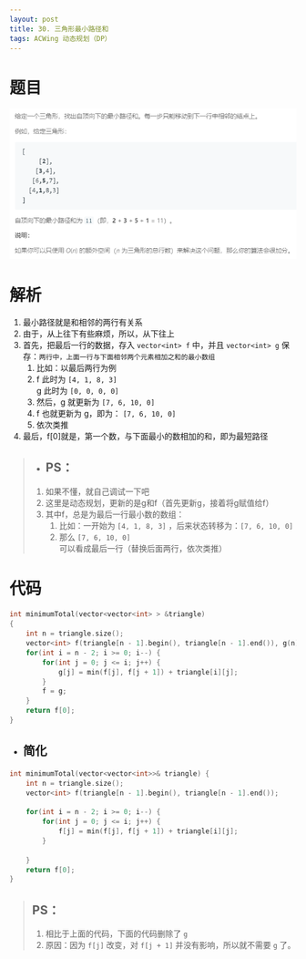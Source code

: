 ```yaml
---
layout: post
title: 30. 三角形最小路径和
tags: ACWing 动态规划（DP）
---
```


# **题目**
![](/images/posts/acwing/14.png)

# **解析**
1. 最小路径就是和相邻的两行有关系
2. 由于，从上往下有些麻烦，所以，从下往上
3. 首先，把最后一行的数据，存入 `vector<int> f` 中，并且 `vector<int> g` 保存：`两行中，上面一行与下面相邻两个元素相加之和的最小数组`
   1. 比如：以最后两行为例
   2. f 此时为 `[4, 1, 8, 3]` <br/> g 此时为 `[0, 0, 0, 0]`
   3. 然后，g 就更新为 `[7, 6, 10, 0]`
   4. f 也就更新为 g，即为： `[7, 6, 10, 0]`
   5. 依次类推
4.  最后，f[0]就是，第一个数，与下面最小的数相加的和，即为最短路径

> - ## **PS**：
>  1. 如果不懂，就自己调试一下吧
>  2. 这里是动态规划，更新的是g和f（首先更新g，接着将g赋值给f）
>  3. 其中f，总是为最后一行最小数的数组：
>     1. 比如：一开始为 `[4, 1, 8, 3]` ，后来状态转移为：`[7, 6, 10, 0]`
>     2. 那么 `[7, 6, 10, 0]` 可以看成最后一行（替换后面两行，依次类推）

# **代码**
```cpp
int minimumTotal(vector<vector<int> > &triangle)
{
    int n = triangle.size();
    vector<int> f(triangle[n - 1].begin(), triangle[n - 1].end()), g(n);
    for(int i = n - 2; i >= 0; i--) {
        for(int j = 0; j <= i; j++) {
            g[j] = min(f[j], f[j + 1]) + triangle[i][j];
        }
        f = g;
    }
    return f[0];
}
```

- ## 简化
  
```cpp
int minimumTotal(vector<vector<int>>& triangle) {
    int n = triangle.size();
    vector<int> f(triangle[n - 1].begin(), triangle[n - 1].end());

    for(int i = n - 2; i >= 0; i--) {
        for(int j = 0; j <= i; j++) {
            f[j] = min(f[j], f[j + 1]) + triangle[i][j];
        }

    }
    return f[0];
}
```
> ## **PS：**
>  1. 相比于上面的代码，下面的代码删除了 `g`
>  2. 原因：因为 `f[j]` 改变，对 `f[j + 1]` 并没有影响，所以就不需要 `g` 了。